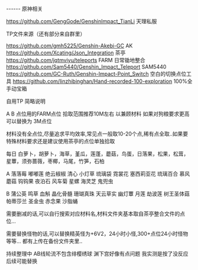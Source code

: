 ------ 原神相关

https://github.com/GengGode/GenshinImpact_TianLi 天理私服

TP文件来源（还有部分来自群里）

https://github.com/gmh5225/Genshin-Akebi-GC AK
https://github.com/Xcating/Json_Integration 茶亭
https://github.com/jqtmviyu/teleports FARM 日常锄地整合
https://github.com/Sam5440/Genshin_Impact_Teleport SAM5440
https://github.com/GC-Ruth/Genshin-Impact-Point_Switch 空白的切换点位工具
https://github.com/linzhibinghan/Hand-recorded-100-exploration 100%全手动宝箱

自用TP 简略说明

A B 点位用的FARM点位 拾取范围推荐10M左右 以兼顾材料 如果对狗粮要求更高 可以替换为 3M点位

材料没有全点位,尽量追求平均效率,常见点一般取10-20个点,稀有点全取..如果要特殊材料要求还是建议使用茶亭的点位单独拾取

每日 白萝卜，胡萝卜，海草，堇瓜，莲蓬，蘑菇，鸟蛋，日落果，松果，松茸，星蕈，须弥蔷薇，枣椰，马尾，竹笋，石柏 

A 落落莓 嘟嘟莲 绝云椒椒 清心 小灯草 琉璃袋 霓裳花 塞西莉亚花 琉璃百合 慕风蘑菇 钩钩果 夜泊石 风车菊 星螺 海灵芝 鬼兜虫

B 蒲公英 鸣草 血斛 晶化骨髓 珊瑚真珠 天云草实 幽灯蕈 月莲 劫波莲 树王圣体菇 帕蒂莎兰 圣金虫 赤念果 沙脂蛹 

需要删减的话,可以自行搜索对应材料名,材料文件夹基本取自茶亭整合文件的点位...

需要替换怪物的话,可以替换精英怪为+6V2，24小时小怪,300+点位24小时怪物等等... 都有上传在备份文件夹里..

持续整理中 AB线轮流不包含绯樱绣球 渊下宫好像有点问题 我实测是按了没反应 后续可能替换




